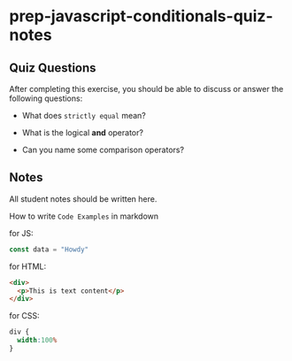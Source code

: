 # prep-javascript-conditionals-quiz-notes


## Quiz Questions

After completing this exercise, you should be able to discuss or answer the following questions:

- What does `strictly equal` mean?

- What is the logical **and** operator?

- Can you name some comparison operators?

## Notes

All student notes should be written here.


How to write `Code Examples` in markdown

for JS:
```javascript
const data = "Howdy"
```

for HTML:
```html
<div>
  <p>This is text content</p>
</div>
```

for CSS:
```css
div {
  width:100%
}
```
